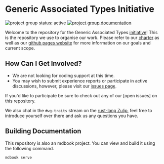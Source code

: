 # Generic Associated Types Initiative

![project group status: active](https://img.shields.io/badge/status-active-brightgreen.svg)
[![project group documentation](https://img.shields.io/badge/MDBook-View%20Documentation-blue)][gh-pages]

Welcome to the repository for the Generic Associated Types [initiative]! This is the repository we use to organise our work. Please refer to our [charter] as well
as our [github pages website][gh-pages] for more information on our goals and
current scope.

[initiative]: https://lang-team.rust-lang.org/initiatives.html
[charter]: ./CHARTER.md
[gh-pages]: https://rust-lang.github.io/{{GROUP_SLUG}}

## How Can I Get Involved?

* We are not looking for coding support at this time.
* You may wish to submit experience reports or participate in active discussions, however, please visit our [issues page](/issues).

If you'd like to participate be sure to check out any of our [open issues] on this repository.

We also chat in the `#wg-traits` stream on the [rust-lang Zulip], feel free to introduce yourself over there and ask us any questions you have.

[rust-lang Zulip]: https://rust-lang.zulipchat.com/

## Building Documentation
This repository is also an mdbook project. You can view and build it using the
following command.

```
mdbook serve
```
